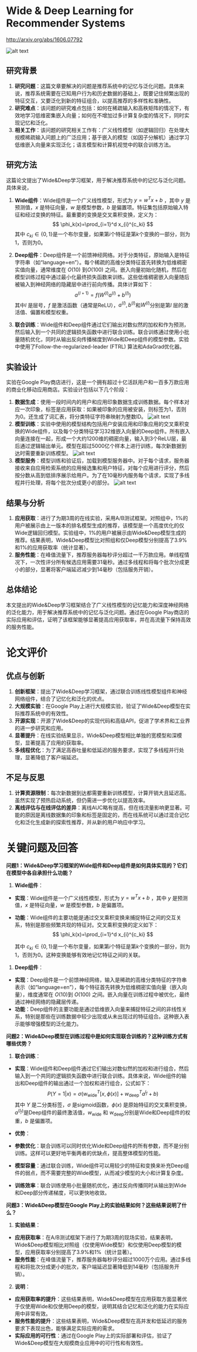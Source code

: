 # Wide & Deep Learning for Recommender Systems

http://arxiv.org/abs/1606.07792

![alt text](image/image.png)

## 研究背景

1. **研究问题**：这篇文章要解决的问题是推荐系统中的记忆与泛化问题。具体来说，推荐系统需要在已知用户行为和历史数据的基础上，既要记住频繁出现的特征交互，又要泛化到新的特征组合，以提高推荐的多样性和准确性。
2. **研究难点**：该问题的研究难点包括：如何在稀疏输入和高秩矩阵的情况下，有效地学习低维密集嵌入向量；如何在不增加过多计算复杂度的情况下，同时实现记忆和泛化。
3. **相关工作**：该问题的研究相关工作有：广义线性模型（如逻辑回归）在处理大规模稀疏输入问题上的广泛应用；基于嵌入的模型（如因子分解机）通过学习低维嵌入向量来实现泛化；语言模型和计算机视觉中的联合训练方法。

## 研究方法

这篇论文提出了Wide&Deep学习框架，用于解决推荐系统中的记忆与泛化问题。具体来说，

1. **Wide组件**：Wide组件是一个广义线性模型，形式为 $y=w^T x+ b$ ，其中 $y$ 是预测值，$x$  是特征向量，$w$ 是模型参数，$b$ 是偏置项。特征集包括原始输入特征和经过变换的特征。最重要的变换是交叉乘积变换，定义为：
    $$
    \phi_k(x)=\prod_{i=1}^d x_{i}^{c_ki}
    $$
    其中 $c_{ki}\in \{0, 1\}$是一个布尔变量，如果第$i$个特征是第$k$个变换的一部分，则为1，否则为0。
2. **Deep组件**：Deep组件是一个前馈神经网络。对于分类特征，原始输入是特征字符串（如“language=en”）。每个稀疏的高维分类特征首先转换为低维稠密实值向量，通常维度在 $O(10)$ 到$O(100)$ 之间。嵌入向量初始化随机，然后在模型训练过程中通过最小化最终损失函数来训练。这些低维稠密嵌入向量随后被输入到神经网络的隐藏层中进行前向传播。具体计算如下：
    $$
    a^{(l+1)}=f(W^{(l)} a^{(l)} + b^{(l)})
    $$
    其中$l$ 是层号，$f$ 是激活函数（通常是ReLU），$a^{(l)}, b^{(l)}$和$W^{(l)}$分别是第$l$ 层的激活值、偏置和模型权重。

3. **联合训练**：Wide组件和Deep组件通过它们输出对数似然的加权和作为预测，然后输入到一个共同的逻辑损失函数中进行联合训练。联合训练通过使用小批量随机优化，同时从输出反向传播梯度到Wide和Deep组件的模型参数。实验中使用了Follow-the-regularized-leader (FTRL) 算法和AdaGrad优化器。


## 实验设计

实验在Google Play商店进行，这是一个拥有超过十亿活跃用户和一百多万款应用的商业化移动应用商店。实验设计包括以下几个阶段：

1. **数据生成**：使用一段时间内的用户和应用印象数据生成训练数据。每个样本对应一次印象，标签是应用获取：如果被印象的应用被安装，则标签为1，否则为0。还生成了词汇表，将分类特征字符串映射为整数ID。
![alt text](image/image-1.png)
2. **模型训练**：实验中使用的模型结构包括用户安装应用和印象应用的交叉乘积变换的Wide组件，以及每个分类特征学习32维嵌入向量的Deep组件。所有嵌入向量连接在一起，形成一个大约1200维的稠密向量，输入到3个ReLU层，最后通过逻辑输出单元。模型在超过5000亿个样本上进行训练，每次新数据到达时需要重新训练模型。
![alt text](image/image-2.png)
3. **模型服务**：模型训练和验证后，加载到模型服务器中。对于每个请求，服务器接收来自应用检索系统的应用候选集和用户特征，对每个应用进行评分，然后按分数从高到低排序展示给用户。为了在10毫秒内服务每个请求，实现了多线程并行处理，将每个批次分成更小的部分。
![alt text](image/image-3.png)

## 结果与分析

1. **应用获取**：进行了为期3周的在线实验，采用A/B测试框架。对照组中，1%的用户被展示由上一版本的排名模型生成的推荐，该模型是一个高度优化的仅Wide逻辑回归模型。实验组中，1%的用户被展示由Wide&Deep模型生成的推荐。结果表明，Wide&Deep模型比对照组和仅Deep模型分别提高了3.9%和1%的应用获取率（统计显著）。
2. **服务性能**：在峰值流量下，推荐服务器每秒评分超过一千万款应用。单线程情况下，一次性评分所有候选应用需要31毫秒。通过多线程和将每个批次分成更小的部分，显著将客户端延迟减少到14毫秒（包括服务开销）。

## 总体结论

本文提出的Wide&Deep学习框架结合了广义线性模型的记忆能力和深度神经网络的泛化能力，用于解决推荐系统中的记忆与泛化问题。通过在Google Play商店的实际应用和评估，证明了该框架能够显著提高应用获取率，并在高流量下保持高效的服务性能。


#  论文评价

## 优点与创新

1. **创新框架**：提出了Wide&Deep学习框架，通过联合训练线性模型组件和神经网络组件，结合了记忆化和泛化的优点。
2. **大规模实验**：在Google Play上进行大规模实验，验证了Wide&Deep模型在实际推荐系统中的有效性。
3. **开源实现**：开源了Wide&Deep的实现代码和高级API，促进了学术界和工业界的进一步研究和应用。
4. **显著提升**：在线实验结果显示，Wide&Deep模型相比单独的宽模型和深模型，显著提高了应用的获取率。
5. **多线程优化**：为了满足高吞吐量和低延迟的服务要求，实现了多线程并行处理，显著降低了客户端延迟。

## 不足与反思

1. **计算资源限制**：每次新数据到达都需要重新训练模型，计算开销大且延迟高。虽然实现了预热启动系统，但仍需进一步优化以提高效率。
2. **离线评估与在线评估的差异**：离线AUC略有提高，但在线流量影响更显著。可能的原因是离线数据集的印象和标签是固定的，而在线系统可以通过混合记忆化和泛化生成新的探索性推荐，并从新的用户响应中学习。


# 关键问题及回答

**问题1：Wide&Deep学习框架的Wide组件和Deep组件是如何具体实现的？它们在模型中各自承担什么功能？**

1. **Wide组件**：

- **实现**：Wide组件是一个广义线性模型，形式为 $y=w^T x+ b$ ，其中 $y$ 是预测值，$x$  是特征向量，$w$ 是模型参数，$b$ 是偏置项。

- **功能**：Wide组件的主要功能是通过交叉乘积变换来捕捉特征之间的交互关系，特别是那些频繁共现的特征对。交叉乘积变换的定义如下：
    $$
    \phi_k(x)=\prod_{i=1}^d x_{i}^{c_ki}
    $$


    其中 $c_{ki}\in \{0, 1\}$是一个布尔变量，如果第$i$个特征是第$k$个变换的一部分，则为1，否则为0。这种变换能够有效地记忆特征之间的关联。

1. **Deep组件**：

- **实现**：Deep组件是一个前馈神经网络，输入是稀疏的高维分类特征的字符串表示（如“language=en”），每个特征首先转换为低维稠密实值向量（嵌入向量），维度通常在 $O(10)$到 $O(100)$ 之间。嵌入向量在训练过程中被优化，最终通过神经网络的隐藏层传递。
- **功能**：Deep组件的主要功能是通过低维嵌入向量来捕捉特征之间的非线性关系，特别是那些在训练数据中较少出现或从未出现过的特征组合。这种嵌入表示能够增强模型的泛化能力。

**问题2：Wide&Deep模型在训练过程中是如何实现联合训练的？这种训练方式有哪些优势？**

1. **联合训练**：

- **实现**：Wide组件和Deep组件通过它们输出对数似然的加权和进行组合，然后输入到一个共同的逻辑损失函数中进行联合训练。具体来说，Wide组件的输出和Deep组件的输出通过一个加权和进行组合，公式如下：
    $$
    P(Y=1|x)=\sigma(w_{\text{wide}}^{T}[x, \phi(x)]+w_{\text{deep}}^{T}a^{l_f} + b)
    $$
    其中 $Y$ 是二分类标签，$\sigma$ 是sigmoid函数，$\phi(x)$ 是原始特征的交叉乘积变换，$a^{(l_f)}$是Deep组件的最终激活值，$w_{\text{wide}}$ 和  $w_{\text{deep}}$分别是Wide和Deep组件的权重，$b$ 是偏置项。

- **优势**：
- **参数优化**：联合训练可以同时优化Wide和Deep组件的所有参数，而不是分别训练。这样可以更好地平衡两者的优缺点，提高整体模型的性能。
- **模型容量**：通过联合训练，Wide组件可以用较少的特征和变换来补充Deep组件的弱点，而不需要完整的Wide模型，从而减少模型的大小和计算复杂度。
- **训练效率**：联合训练使用小批量随机优化，通过反向传播同时从输出到Wide和Deep部分传递梯度，可以更快地收敛。

**问题3：Wide&Deep模型在Google Play上的实验结果如何？这些结果说明了什么？**

1. **实验结果**：

- **应用获取率**：在A/B测试框架下进行了为期3周的现场实验，结果表明，Wide&Deep模型相比对照组（仅使用Wide模型）和仅使用Deep模型的模型，应用获取率分别提高了3.9%和1%（统计显著）。
- **服务性能**：在峰值流量下，推荐服务器每秒评分超过1000万个应用。通过多线程和将批次分成更小的批次，客户端延迟显著降低到14毫秒（包括服务开销）。

2. **说明**：

- **应用获取率的提升**：这些结果表明，Wide&Deep模型在应用获取方面显著优于仅使用Wide和仅使用Deep的模型，说明其结合记忆和泛化的能力在实际应用中非常有效。
- **服务性能的提升**：这些结果表明，Wide&Deep模型在高并发和低延迟的服务要求下表现出色，能够满足实际应用的需求。
- **实际应用的可行性**：通过在Google Play上的实际部署和评估，验证了Wide&Deep模型在大规模商业应用中的可行性和有效性。